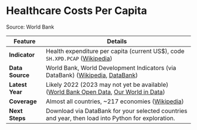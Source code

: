 # Healthcare Costs Per Capita

Source: World Bank

| Feature         | Details                                                                                            |
| --------------- | -------------------------------------------------------------------------------------------------- |
| **Indicator**   | Health expenditure per capita (current US\$), code `SH.XPD.PCAP` ([Wikipedia][1])                  |
| **Data Source** | World Bank, World Development Indicators (via DataBank) ([Wikipedia][2], [DataBank][3])            |
| **Latest Year** | Likely 2022 (2023 may not yet be available) ([World Bank Open Data][4], [Our World in Data][5])    |
| **Coverage**    | Almost all countries, \~217 economies ([Wikipedia][2])                                             |
| **Next Steps**  | Download via DataBank for your selected countries and year, then load into Python for exploration. |

[1]: https://en.wikipedia.org/wiki/List_of_countries_by_total_health_expenditure_per_capita?utm_source=chatgpt.com "List of countries by total health expenditure per capita"
[2]: https://en.wikipedia.org/wiki/World_Development_Indicators?utm_source=chatgpt.com "World Development Indicators"
[3]: https://databank.worldbank.org/metadataglossary/world-development-indicators/series/SH.XPD.PCAP?utm_source=chatgpt.com "Health expenditure per capita (current US$)"
[4]: https://data.worldbank.org/indicator/SH.XPD.CHEX.PP.CD?locations=1W&utm_source=chatgpt.com "Current health expenditure per capita, PPP ..."
[5]: https://ourworldindata.org/grapher/annual-healthcare-expenditure-per-capita?utm_source=chatgpt.com "Total health spending per person"
